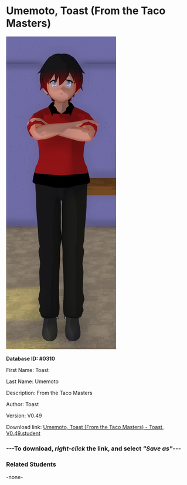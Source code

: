 # Umemoto, Toast (From the Taco Masters)

<img src="../../Files/Images/Umemoto, Toast (From the Taco Masters).png" title="Umemoto, Toast (From the Taco Masters) - Toast, V0.49">

**Database ID: #0310**

First Name: Toast

Last Name: Umemoto

Description: From the Taco Masters

Author: Toast

Version: V0.49

Download link: <a href="https://raw.githubusercontent.com/Arbiter1223/Daigaku-Gurashi-Custom-Students/master/Files/Student%20Files/Umemoto%2C%20Toast%20(From%20the%20Taco%20Masters)%20-%20Toast%2C%20V0.49.student">Umemoto, Toast (From the Taco Masters) - Toast, V0.49.student</a>

### ---**To download, _right-click_ the link, and select _"Save as"_**---

### Related Students

-none-
